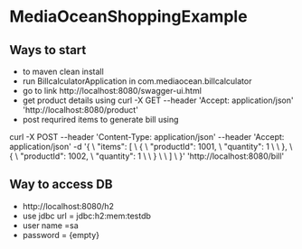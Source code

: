 # MediaOceanShoppingExample
## Ways to start

- to maven clean install
- run BillcalculatorApplication in com.mediaocean.billcalculator
- go to link http://localhost:8080/swagger-ui.html
- get product details using curl -X GET --header 'Accept: application/json' 'http://localhost:8080/product'
- post requrired items to generate bill using

curl -X POST --header 'Content-Type: application/json' --header 'Accept: application/json' -d '{ \ 
   "items": [ \ 
     { \ 
       "productId": 1001, \ 
       "quantity": 1 \ 
      \ 
     }, \ 
     { \ 
       "productId": 1002, \ 
       "quantity": 1 \ 
      \ 
     } \ 
  \ 
   ] \ 
 }' 'http://localhost:8080/bill'
 
 ## Way to access DB
 
 - http://localhost:8080/h2
 - use jdbc url = jdbc:h2:mem:testdb
 - user name =sa
 - password = {empty}
